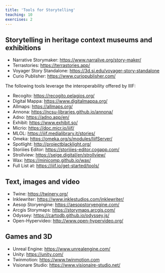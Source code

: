 ```yaml
---
title: 'Tools for Storytelling'
teaching: 10
exercises: 2
---
```



## Storytelling in heritage context museums and exhibitions
- Narrative Storymaker: https://www.narralive.org/story-maker/ 
- Terrastories: https://terrastories.app/
- Voyager Story Standalone: https://3d.si.edu/voyager-story-standalone
- Curio Publisher: https://www.curiopublisher.com/

The following tools leverage the interoperability offered by IIIF:

- Recogito: https://recogito.pelagios.org/
- Digital Mappa: https://www.digitalmappa.org/
- Allmaps: https://allmaps.org/
- Annona: https://ncsu-libraries.github.io/annona/
- Adno: https://adno.app/en/ 
- Exhibit: https://www.exhibit.so/
- Micrio: https://doc.micr.io/iiif/
- MLOL: https://iiif.medialibrary.it/stories/
- Omeka: https://omeka.org/s/modules/IiifServer/
- Spotlight: http://projectblacklight.org/ 
- Storiiies Editor: https://storiiies-editor.cogapp.com/ 
- Strollview: https://seige.digital/en/strollview/
- Wax: https://minicomp.github.io/wax/
- Full List at: https://iiif.io/get-started/tools/

##  Text, images and video
- Twine: https://twinery.org/ 
- Inklewriter: https://www.inklestudios.com/inklewriter/
- Aesop Storyengine: https://aesopstoryengine.com/ 
- Arcgis Storymaps: https://storymaps.arcgis.com/ 
- Odyssey: https://cartodb.github.io/odyssey.js/ 
- Open-Hypervideo: http://www.open-hypervideo.org/ 

## Games and 3D
- Unreal Engine: https://www.unrealengine.com/ 
- Unity: https://unity.com/
- Twinmotion: https://www.twinmotion.com
- Visionare Studio: https://www.visionaire-studio.net/ 

